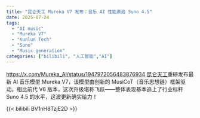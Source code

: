 ```yaml
---
title: "昆仑天工 Mureka V7 发布：音乐 AI 性能直追 Suno 4.5"
date: 2025-07-24
tags:
  - "AI music"
  - "Mureka V7"
  - "Kunlun Tech"
  - "Suno"
  - "Music generation"
categories: ["bilibili", "人工智能","AI"]
---
```


https://x.com/Mureka_AI/status/1947972056483876934
[昆仑天工](https://x.com/Mureka_AI/status/1947972056483876934 "昆仑天工官方推文")重磅发布最新 AI 音乐模型 Mureka V7，该模型由创新的 MusiCoT（音乐思想链）框架驱动。相比前代 V6 版本，这次升级堪称飞跃——整体表现基本追上了行业标杆 Suno 4.5 的水平，这波更新确实给力！

{{< bilibili BV1nH8TzjE2D >}}